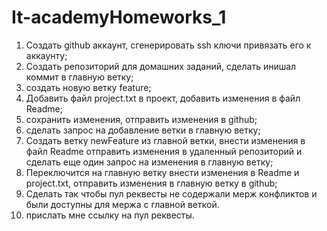 # It-academyHomeworks_1

1. Создать github аккаунт, сгенерировать ssh ключи привязать его к аккаунту;
2. Создать репозиторий для домашних заданий, сделать инишал коммит в главную ветку;
3. создать новую ветку feature;
4. Добавить файл project.txt в проект, добавить изменения в файл Readme;
5. сохранить изменения, отправить изменения в github;
6. сделать запрос на добавление ветки в главную ветку;
7. Создать ветку newFeature из главной ветки, внести изменения в файл Readme отправить изменения в удаленный репозиторий и сделать еще один запрос на изменения в главную ветку;
8. Переключится на главную ветку внести изменения в Readme и project.txt, отправить изменения в главную ветку в github;
9. Сделать так чтобы пул реквесты не содержали мерж конфликтов и были доступны для мержа с главной веткой.
10. прислать мне ссылку на пул реквесты.
